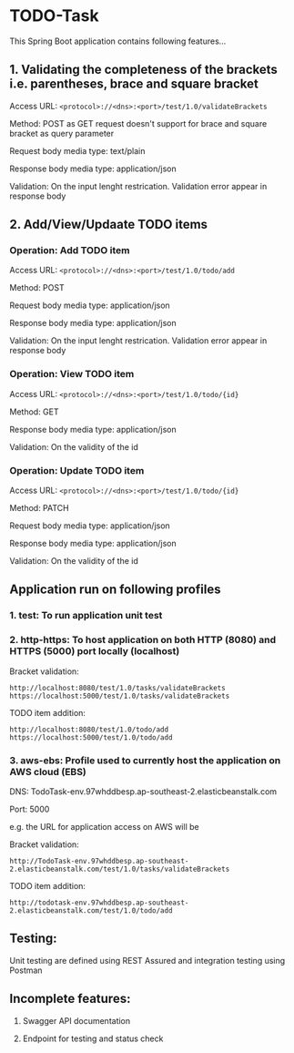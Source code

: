 # TODO-Task

This Spring Boot application contains following features...

## 1. Validating the completeness of the brackets i.e. parentheses, brace and square bracket

Access URL: 
```<protocol>://<dns>:<port>/test/1.0/validateBrackets```
   
Method: POST as GET request doesn't support for brace and square bracket as query parameter

Request body media type: text/plain

Response body media type: application/json

Validation: On the input lenght restrication. Validation error appear in response body

## 2. Add/View/Updaate TODO items

### Operation: Add TODO item

Access URL: 
```<protocol>://<dns>:<port>/test/1.0/todo/add```
   
Method: POST

Request body media type: application/json

Response body media type: application/json

Validation: On the input lenght restrication. Validation error appear in response body

### Operation: View TODO item

Access URL: 
```<protocol>://<dns>:<port>/test/1.0/todo/{id}```
   
Method: GET

Response body media type: application/json

Validation: On the validity of the id

### Operation: Update TODO item

Access URL:
```<protocol>://<dns>:<port>/test/1.0/todo/{id}```
   
Method: PATCH

Request body media type: application/json

Response body media type: application/json

Validation: On the validity of the id

## Application run on following profiles

### 1. test: To run application unit test

### 2. http-https: To host application on both HTTP (8080) and HTTPS (5000) port locally (localhost)

Bracket validation:
```
http://localhost:8080/test/1.0/tasks/validateBrackets
https://localhost:5000/test/1.0/tasks/validateBrackets
```

TODO item addition:
```
http://localhost:8080/test/1.0/todo/add
https://localhost:5000/test/1.0/todo/add
```

### 3. aws-ebs: Profile used to currently host the application on AWS cloud (EBS)

DNS: TodoTask-env.97whddbesp.ap-southeast-2.elasticbeanstalk.com
   
Port: 5000

e.g. the URL for application access on AWS will be
   
Bracket validation:

```http://TodoTask-env.97whddbesp.ap-southeast-2.elasticbeanstalk.com/test/1.0/tasks/validateBrackets```
   
TODO item addition:

```http://todotask-env.97whddbesp.ap-southeast-2.elasticbeanstalk.com/test/1.0/todo/add```

## Testing:
Unit testing are defined using REST Assured and integration testing using Postman

## Incomplete features:

1. Swagger API documentation

2. Endpoint for testing and status check


